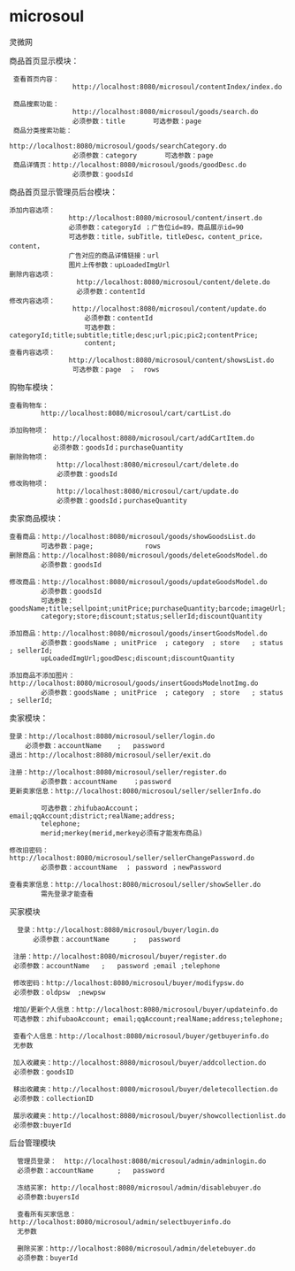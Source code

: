 # microsoul
灵微网

商品首页显示模块：

     查看首页内容：
                    http://localhost:8080/microsoul/contentIndex/index.do
                    
     商品搜索功能：               
                    http://localhost:8080/microsoul/goods/search.do
                    必须参数：title       可选参数：page
     商品分类搜索功能：
                    http://localhost:8080/microsoul/goods/searchCategory.do
                    必须参数：category       可选参数：page
     商品详情页：http://localhost:8080/microsoul/goods/goodDesc.do
                    必须参数：goodsId
商品首页显示管理员后台模块：


    添加内容选项：
                   http://localhost:8080/microsoul/content/insert.do
                   必须参数：categoryId ；广告位id=89，商品展示id=90
                   可选参数：title，subTitle，titleDesc，content_price，content，
                   广告对应的商品详情链接：url
                   图片上传参数：upLoadedImgUrl
    删除内容选项：
                     http://localhost:8080/microsoul/content/delete.do
                     必须参数：contentId
    修改内容选项：
                    http://localhost:8080/microsoul/content/update.do
                       必须参数：contentId
                       可选参数：categoryId;title;subtitle;title;desc;url;pic;pic2;contentPrice;
                       content;
    查看内容选项：
                   http://localhost:8080/microsoul/content/showsList.do              
                    可选参数：page  ；  rows
                     
购物车模块：

    查看购物车：
            http://localhost:8080/microsoul/cart/cartList.do
           
    添加购物项：
               http://localhost:8080/microsoul/cart/addCartItem.do
               必须参数：goodsId；purchaseQuantity
    删除购物项：
                http://localhost:8080/microsoul/cart/delete.do
                必须参数：goodsId
    修改购物项：   
                http://localhost:8080/microsoul/cart/update.do
                必须参数：goodsId；purchaseQuantity

卖家商品模块：

	查看商品：http://localhost:8080/microsoul/goods/showGoodsList.do
            可选参数：page;             rows
	删除商品：http://localhost:8080/microsoul/goods/deleteGoodsModel.do
			必须参数：goodsId

	修改商品：http://localhost:8080/microsoul/goods/updateGoodsModel.do
			必须参数：goodsId
			可选参数：goodsName;title;sellpoint;unitPrice;purchaseQuantity;barcode;imageUrl;
			category;store;discount;status;sellerId;discountQuantity

	添加商品：http://localhost:8080/microsoul/goods/insertGoodsModel.do
			必须参数：goodsName ; unitPrice  ; category  ; store   ; status  ; sellerId;
			upLoadedImgUrl;goodDesc;discount;discountQuantity
			
    添加商品不添加图片：http://localhost:8080/microsoul/goods/insertGoodsModelnotImg.do
			必须参数：goodsName ; unitPrice  ; category  ; store   ; status  ; sellerId;
卖家模块：

	登录：http://localhost:8080/microsoul/seller/login.do
		必须参数：accountName  	;	password
	退出：http://localhost:8080/microsoul/seller/exit.do
	
	注册：http://localhost:8080/microsoul/seller/register.do
			必须参数：accountName	；password
	更新卖家信息：http://localhost:8080/microsoul/seller/sellerInfo.do
			
			可选参数：zhifubaoAccount；email;qqAccount;district;realName;address;
			telephone;
			merid;merkey(merid,merkey必须有才能发布商品)
			
	修改旧密码：http://localhost:8080/microsoul/seller/sellerChangePassword.do
			必须参数：accountName  ； password ；newPassword
			
	查看卖家信息：http://localhost:8080/microsoul/seller/showSeller.do
            需先登录才能查看
买家模块
      
      登录：http://localhost:8080/microsoul/buyer/login.do
          必须参数：accountName  	;	password
     
     注册：http://localhost:8080/microsoul/buyer/register.do
     必须参数：accountName  	;	password ;email ;telephone
     
     修改密码：http://localhost:8080/microsoul/buyer/modifypsw.do
     必须参数：oldpsw  ;newpsw
     
     增加/更新个人信息：http://localhost:8080/microsoul/buyer/updateinfo.do
     可选参数：zhifubaoAccount; email;qqAccount;realName;address;telephone;
     
     查看个人信息：http://localhost:8080/microsoul/buyer/getbuyerinfo.do
     无参数
     
     加入收藏夹：http://localhost:8080/microsoul/buyer/addcollection.do
     必须参数：goodsID
     
     移出收藏夹：http://localhost:8080/microsoul/buyer/deletecollection.do
     必须参数：collectionID
     
     展示收藏夹：http://localhost:8080/microsoul/buyer/showcollectionlist.do
     必须参数:buyerId
     
后台管理模块

      管理员登录：  http://localhost:8080/microsoul/admin/adminlogin.do
      必须参数：accountName  	;	password
      
      冻结买家: http://localhost:8080/microsoul/admin/disablebuyer.do
      必须参数:buyersId
      
      查看所有买家信息： http://localhost:8080/microsoul/admin/selectbuyerinfo.do
      无参数
      
      删除买家：http://localhost:8080/microsoul/admin/deletebuyer.do
      必须参数：buyerId
      
